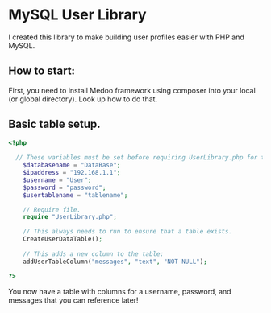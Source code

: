 # MySQL User Library
I created this library to make building user profiles easier with PHP and MySQL.

## How to start:
First, you need to install Medoo framework using composer into your local (or global directory). Look up how to do that.

## Basic table setup.
```php
<?php
	
  // These variables must be set before requiring UserLibrary.php for the library to work.
	$databasename = "DataBase";                			         
	$ipaddress = "192.168.1.1";                                  
	$username = "User";                                         
	$password = "password";                                 			
	$usertablename = "tablename";												           

	// Require file.
	require "UserLibrary.php";

	// This always needs to run to ensure that a table exists.
	CreateUserDataTable();
	
	// This adds a new column to the table;
	addUserTableColumn("messages", "text", "NOT NULL");

?>
```

You now have a table with columns for a username, password, and messages that you can reference later!
